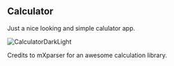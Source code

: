 ## Calculator
Just a nice looking and simple calulator app.

![CalculatorDarkLight](https://user-images.githubusercontent.com/85239440/197640000-3188b2b5-a73f-4f5d-b1c1-efcc726c8291.png)

Credits to mXparser for an awesome calculation library.
